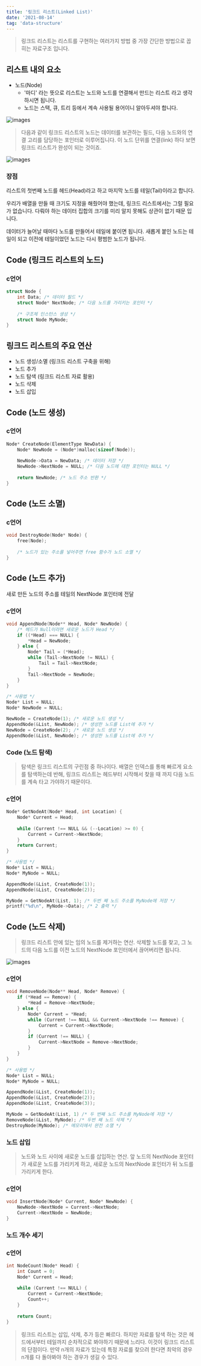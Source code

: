 ```yaml
---
title: '링크드 리스트(Linked List)'
date: '2021-08-14'
tag: 'data-structure'
---
```


> 링크드 리스트는 리스트를 구현하는 여러가지 방법 중 가장 간단한 방법으로 꼽히는 자료구조 입니다.

## 리스트 내의 요소
- 노드(Node)
  - '마디' 라는 뜻으로 리스트는 노드와 노드를 연결해서 만드는 리스트 라고 생각하시면 됩니다.
  - 노드는 스택, 큐, 트리 등에서 계속 사용될 용어이니 알아두셔야 합니다.
    
    

![images](https://www.alphacodingskills.com/imgfiles/linked-list-node.PNG)

> 다음과 같이 링크드 리스트의 노드는 데이터를 보관하는 필드, 다음 노드와의 연결 고리를 담당하는 포인터로 이루어집니다.
> 이 노드 단위를 연결(link) 하다 보면 링크드 리스트가 완성이 되는 것이죠.

![images](https://www.educative.io/api/page/6100383094013952/image/download/4542257903435776)


### 장점
리스트의 첫번째 노드를 헤드(Head)라고 하고 마지막 노드를 테일(Tail)이라고 합니다.

우리가 배열을 만들 때 크기도 지정을 해줬어야 했는데, 링크드 리스트에서는 그럴 필요가 없습니다. 다뤄야 하는 데이터 집합의 크기를 미리 알지
못해도 상관이 없기 때문 입니다.

데이터가 늘어날 때마다 노드를 만들어서 테일에 붙이면 됩니다. 새롭게 붙인 노드는 테일이 되고 이전에 테일이었던 노드는 
다시 평범한 노드가 됩니다.


## Code (링크드 리스트의 노드)
###  c언어  
```c
struct Node {
    int Data; /* 데이터 필드 */
    struct Node* NextNode; /* 다음 노드를 가리키는 포인터 */
    
    /* 구조체 인스턴스 생성 */
    struct Node MyNode;
}
```


## 링크드 리스트의 주요 연산
- 노드 생성/소멸 (링크드 리스트 구축을 위해)
- 노드 추가
- 노드 탐색 (링크드 리스트 자료 활용)
- 노드 삭제
- 노드 삽입


## Code (노드 생성)
### c언어

```c
Node* CreateNode(ElementType NewData) {
    Node* NewNode = (Node*)malloc(sizeof(Node));
    
    NewNode->Data = NewData; /* 데이터 저장 */
    NewNode->NextNode = NULL; /* 다음 노드에 대한 포인터는 NULL */
    
    return NewNode; /* 노드 주소 반환 */
}
```


## Code (노드 소멸)
### c언어

```c
void DestroyNode(Node* Node) {
    free(Node);
    
    /* 노드가 있는 주소를 넣어주면 free 함수가 노드 소멸 */
}
```

## Code (노드 추가)
새로 만든 노드의 주소를 테일의 NextNode 포인터에 전달
### c언어
```c
void AppendNode(Node** Head, Node* NewNode) {
    /* 헤드가 Null이라면 새로운 노드가 Head */
    if ((*Head) === NULL) {
        *Head = NewNode;
    } else {
        Node* Tail = (*Head);
        while (Tail->NextNode != NULL) {
            Tail = Tail->NextNode;
        }
        Tail->NextNode = NewNode;
    }
}

/* 사용법 */
Node* List = NULL;
Node* NewNode = NULL;

NewNode = CreateNode(1); /* 새로운 노드 생성 */
AppendNode(&List, NewNode); /* 생성한 노드를 List에 추가 */
NewNode = CreateNode(2); /* 새로운 노드 생성 */
AppendNode(&List, NewNode); /* 생성한 노드를 List에 추가 */


```

### Code (노드 탐색)
> 탐색은 링크드 리스트의 구린점 중 하나이다. 배열은 인덱스를 통해 빠르게 요소를 탐색하는데 반해, 링크드 리스트는 헤드부터 시작해서
> 찾을 때 까지 다음 노드를 계속 타고 가야하기 때문이다.

### c언어

```c
Node* GetNodeAt(Node* Head, int Location) {
    Node* Current = Head;
    
    while (Current !== NULL && (--Location) >= 0) {
        Current = Current->NextNode;
    }
    return Current;
}

/* 사용법 */
Node* List = NULL;
Node* MyNode = NULL;

AppendNode(&List, CreateNode(1));
AppendNode(&List, CreateNode(2));

MyNode = GetNodeAt(List, 1); /* 두번 째 노드 주소를 MyNode에 저장 */
printf("%d\n", MyNode->Data); /* 2 출력 */
```

## Code (노드 삭제)
>링크드 리스트 안에 있는 임의 노드를 제거하는 연산. 삭제할 노드를 찾고, 그 노드의 다음 노드를 이전 노드의 NextNode 포인터에서
끊어버리면 됩니다.

![images](https://i.stack.imgur.com/rVCdE.png)
### c언어

```c
void RemoveNode(Node** Head, Node* Remove) {
    if (*Head == Remove) {
        *Head = Remove->NextNode;
    } else {
        Node* Current = *Head;
        while (Current !== NULL && Current->NextNode !== Remove) {
            Current = Current->NextNode;
        }
        if (Current !== NULL) {
            Current->NextNode = Remove->NextNode;
        }
    }
}

/* 사용법 */
Node* List = NULL;
Node* MyNode = NULL;

AppendNode(&List, CreateNode(1));
AppendNode(&List, CreateNode(2));
AppendNode(&List, CreateNode(3));

MyNode = GetNodeAt(List, 1) /* 두 번째 노드 주소를 MyNode에 저장 */
RemoveNode(&List, MyNode); /* 두번 째 노드 삭제 */
DestroyNode(MyNode); /* 메모리에서 완전 소멸 */ 
```

### 노드 삽입
> 노드와 노드 사이에 새로운 노드를 삽입하는 연산. 앞 노드의 NextNode 포인터가 새로운 노드를 가리키게 하고,
> 새로운 노드의 NextNode 포인터가 뒤 노드를 가리키게 한다.

### c언어

```c
void InsertNode(Node* Current, Node* NewNode) {
    NewNode->NextNode = Current->NextNode;
    Current->NextNode = NewNode;
}
```

### 노드 개수 세기
### c언어

```c
int NodeCount(Node* Head) {
    int Count = 0;
    Node* Current = Head;
    
    while (Current !== NULL) {
        Current = Current->NextNode;
        Count++;
    }
    
    return Count;
}
```

> 링크드 리스트는 삽입, 삭제, 추가 등은 빠르다. 하지만 자료를 탐색 하는 것은 헤드에서부터 테일까지 순차적으로 
> 봐야하기 때문에 느리다. 이것이 링크드 리스트의 단점이다. 만약 n개의 자료가 있는데 특정 자료를 찾으려 한다면 최악의 경우
> n개를 다 돌아봐야 하는 경우가 생길 수 있다.